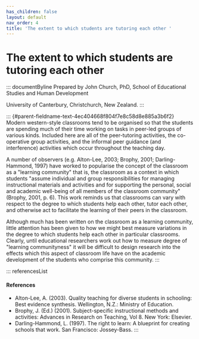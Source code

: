 ```yaml
---
has_children: false
layout: default
nav_order: 4
title: 'The extent to which students are tutoring each other '
---
```

# The extent to which students are tutoring each other 


::: documentByline
Prepared by John Church, PhD, School of Educational Studies and Human
Development

University of Canterbury, Christchurch, New Zealand.
:::

::: {#parent-fieldname-text-4ec404668f804f7e8c58d8e885a3b6f2}
Modern western-style classrooms tend to be organised so that the
students are spending much of their time working on tasks in peer-led
groups of various kinds. Included here are all of the peer-tutoring
activities, the co-operative group activities, and the informal peer
guidance (and interference) activities which occur throughout the
teaching day.

A number of observers (e.g. Alton-Lee, 2003; Brophy, 2001;
Darling-Hammond, 1997) have worked to popularise the concept of the
classroom as a "learning community" that is, the classroom as a context
in which students "assume individual and group responsibilities for
managing instructional materials and activities and for supporting the
personal, social and academic well-being of all members of the classroom
community" (Brophy, 2001, p. 6). This work reminds us that classrooms
can vary with respect to the degree to which students help each other,
tutor each other, and otherwise act to facilitate the learning of their
peers in the classroom.

Although much has been written on the classroom as a learning community,
little attention has been given to how we might best measure variations
in the degree to which students help each other in particular
classrooms. Clearly, until educational researchers work out how to
measure degree of "learning communityness" it will be difficult to
design research into the effects which this aspect of classroom life
have on the academic development of the students who comprise this
community.
:::

::: referencesList
#### References

-   Alton-Lee, A. (2003). Quality teaching for diverse students in
    schooling: Best evidence synthesis. Wellington, N.Z.: Ministry of
    Education.
-   Brophy, J. (Ed.) (2001). Subject-specific instructional methods and
    activities: Advances in Research on Teaching, Vol 8. New York:
    Elsevier.
-   Darling-Hammond, L. (1997). The right to learn: A blueprint for
    creating schools that work. San Francisco: Jossey-Bass.
:::

